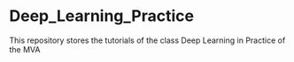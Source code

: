 # Deep_Learning_Practice
This repository stores the tutorials of the class Deep Learning in Practice of the MVA 

